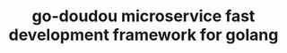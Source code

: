 ---
home: true
title: go-doudou microservice fast development framework for golang
heroImage: /hero.png
actions:
  - text: Get Started
    link: /guide/getting-started.md
    type: primary
  - text: Introduction
    link: /guide/
    type: secondary
features:
  - title: Simplicity First
    details: Starts from golang interface, no need to learn new IDL(interface definition language).
  - title: Decentralization
    details: Built-in SWIM gossip protocol based service register and discovery mechanism to help you build a robust, scalable and decentralized service cluster.
  - title: Low-code
    details: Powerful code generator cli built-in. After defining your interface methods, your only job is implementing your awesome idea.
  - title: Cloud Native
    details: Born from the cloud-native era. Built-in cli can speed up your product iteration.
  - title: Service Governance
    details: Built-in service governance support including client-side load balancer, rate limiter, circuit breaker, bulkhead, timeout, retry and more.
  - title: Monolith and Microservice 
    details: Supporting both monolith and microservice architectures gives you flexibility to design your system.
footer: MIT Licensed | Copyright © 2022-present go-doudou contributors
---